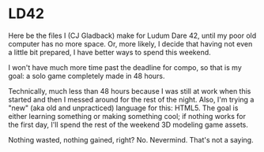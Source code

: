 # LD42

Here be the files I (CJ Gladback) make for Ludum Dare 42, until my poor old computer has no more space.
Or, more likely, I decide that having not even a little bit prepared, I have better ways to spend this weekend.

I won't have much more time past the deadline for compo, so that is my goal: a solo game completely made in 48 hours.

Technically, much less than 48 hours because I was still at work when this started and then I messed around for the rest of the night.
Also, I'm trying a "new" (aka old and unpracticed) language for this: HTML5. The goal is either learning something or making something cool; if nothing works for the first day, I'll spend the rest of the weekend 3D modeling game assets.

Nothing wasted, nothing gained, right?
No. Nevermind. That's not a saying.